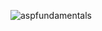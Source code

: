 
![aspfundamentals](https://github.com/user-attachments/assets/941fd54a-9c3b-4085-a76d-7393428860f5)
